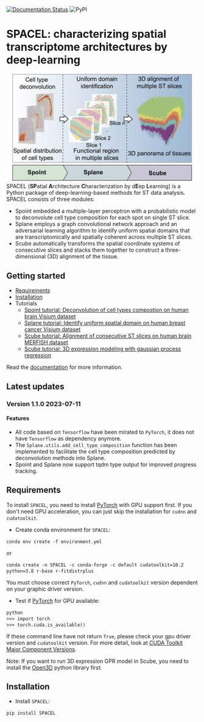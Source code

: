 [![Documentation Status](https://readthedocs.org/projects/spacel/badge/?version=latest)](https://spacel.readthedocs.io/en/latest/?badge=latest)
![PyPI](https://img.shields.io/pypi/v/SPACEL)

# SPACEL: characterizing spatial transcriptome architectures by deep-learning

![](docs/_static/img/figure1.png "Overview")
SPACEL (**SP**atial **A**rchitecture **C**haracterization by d**E**ep **L**earning) is a Python package of deep-learning-based methods for ST data analysis. SPACEL consists of three modules: 
* Spoint embedded a multiple-layer perceptron with a probabilistic model to deconvolute cell type composition for each spot on single ST slice.
* Splane employs a graph convolutional network approach and an adversarial learning algorithm to identify uniform spatial domains that are transcriptomically and spatially coherent across multiple ST slices.
* Scube automatically transforms the spatial coordinate systems of consecutive slices and stacks them together to construct a three-dimensional (3D) alignment of the tissue.

## Getting started
* [Requirements](#Requirements)
* [Installation](#Installation)
* Tutorials
    * [Spoint tutorial: Deconvolution of cell types compostion on human brain Visium dataset](docs/tutorials/deconvolution_of_cell_types_distribution.ipynb)
    * [Splane tutorial: Identify uniform spatial domain on human breast cancer Visium dataset](docs/tutorials/identification_of_uniform_spatial_domain.ipynb)
    * [Scube tutorial: Alignment of consecutive ST slices on human brain MERFISH dataset](docs/tutorials/alignment_of_multiple_slices.ipynb)
    * [Scube tutorial: 3D expression modeling with gaussian process regression](docs/tutorials/3D_expression_modeling.ipynb)

Read the [documentation](https://spacel.readthedocs.io) for more information.

## Latest updates
### Version 1.1.0 2023-07-11
#### Features
* All code based on `Tensorflow` have been mirated to `PyTorch`, it does not have `Tensorflow` as dependency anymore.
* The `Splane.utils.add_cell_type_composition` function has been implemented to facilitate the cell type composition predicted by deconvolution methods into Splane.
* Spoint and Splane now support tqdm type output for improved progress tracking.
    
## Requirements

To install `SPACEL`, you need to install [PyTorch](https://pytorch.org) with GPU support first. If you don't need GPU acceleration, you can just skip the installation for `cudnn` and `cudatoolkit`.
* Create conda environment for `SPACEL`:
```
conda env create -f environment.yml
```
or
```
conda create -n SPACEL -c conda-forge -c default cudatoolkit=10.2 python=3.8 r-base r-fitdistrplus
```
You must choose correct `PyTorch`, `cudnn` and `cudatoolkit` version dependent on your graphic driver version. 
* Test if [PyTorch](https://pytorch.org) for GPU available:
```
python
>>> import torch
>>> torch.cuda.is_available()
```
If these command line have not return `True`, please check your gpu driver version and `cudatoolkit` version. For more detail, look at [CUDA Toolkit Major Component Versions](https://docs.nvidia.com/cuda/cuda-toolkit-release-notes/index.html#cuda-major-component-versions).

Note: If you want to run 3D expression GPR model in Scube, you need to install the [Open3D](http://www.open3d.org/docs/release/) python library first.

## Installation
* Install `SPACEL`:
```
pip install SPACEL
```
